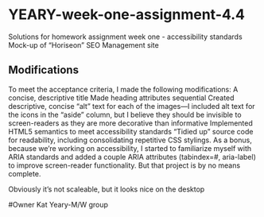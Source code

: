 # YEARY-week-one-assignment-4.4
Solutions for homework assignment week one - accessibility standards
Mock-up of “Horiseon” SEO Management site

## Modifications
To meet the acceptance criteria, I made the following modifications:
	A concise, descriptive title 
	Made heading attributes sequential
Created descriptive, concise “alt” text for each of the images—I included alt text for the icons in the “aside” column, but I believe they should be invisible to screen-readers as they are more decorative than informative
	Implemented HTML5 semantics to meet accessibility standards
	“Tidied up” source code for readability, including consolidating repetitive CSS stylings.
As a bonus, because we’re working on accessibility, I started to familiarize myself with ARIA standards and added a couple ARIA attributes (tabindex=#, aria-label) to improve screen-reader functionality. But that project is by no means complete.

Obviously it’s not scaleable, but it looks nice on the desktop

#Owner
Kat Yeary-M/W group
